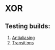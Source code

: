 # XOR

## Testing builds:

1. [Antialiasing](https://turbo.cubiq.dev/xor/test1 "v18")
2. [Transitions](https://turbo.cubiq.dev/xor/test2 "v30")
